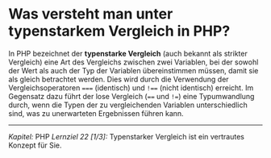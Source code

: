 # Was versteht man unter typenstarkem Vergleich in PHP?

In PHP bezeichnet der **typenstarke Vergleich** (auch bekannt als strikter Vergleich) eine Art des Vergleichs zwischen zwei Variablen, bei der sowohl der Wert als auch der Typ der Variablen übereinstimmen müssen, damit sie als gleich betrachtet werden. Dies wird durch die Verwendung der Vergleichsoperatoren `===` (identisch) und `!==` (nicht identisch) erreicht. Im Gegensatz dazu führt der lose Vergleich (`==` und `!=`) eine Typumwandlung durch, wenn die Typen der zu vergleichenden Variablen unterschiedlich sind, was zu unerwarteten Ergebnissen führen kann.

---

_Kapitel:_ PHP
_Lernziel 22 \[1/3\]:_ Typenstarker Vergleich ist ein vertrautes Konzept für Sie.
